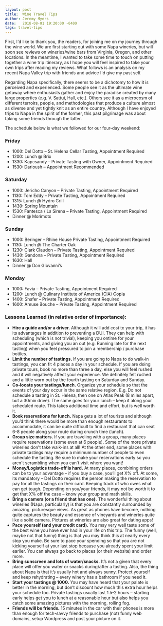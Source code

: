 ```yaml
---
layout: post
title:  Wine Travel Tips
author: Jeremy Myers
date:   2018-08-01 19:20:00 -0400
tags: travel-tips
---
```

First, I'd like to thank you, the readers, for joining me on my journey through the wine world.  We are first starting out with some Napa wineries, but will soon see reviews on wineries/wine bars from Virginia, Oregon, and other locations.  In the meantime, I wanted to take some time to touch on putting together a wine trip itinerary, as I hope you will feel inspired to take your own trips after reading my reviews.  What follows is an analysis on my recent Napa Valley trip with friends and advice I'd give my past self.  

Regarding Napa specifically, there seems to be a dichotomy to how it is perceived and experienced.  Some people see it as the ultimate wine getaway where enthusiasts gather and enjoy the paradise created by many large properties (e.g. V. Sattui, Hall, etc.).  Others see it as a microcosm of different terroirs, people, and methodologies that produce a culture almost as diverse and yet tightly knit as an entire country.  Although I have enjoyed trips to Napa in the spirit of the former, this past pilgrimage was about taking some friends through the latter.

The schedule below is what we followed for our four-day weekend:

### Friday
* 1000: Del Dotto – St. Helena Cellar Tasting, Appointment Required
* 1200: Lunch @ Brix
* 1330: Kapcsandy – Private Tasting with Owner, Appointment Required
* 1530: Darioush – Appointment Recommended

### Saturday
* 1000: Jericho Canyon – Private Tasting, Appointment Required
* 1130: Tom Eddy – Private Tasting, Appointment Required
* 1315: Lunch @ Hydro Grill
* 1430: Spring Mountain
* 1530: Fantesca / La Sirena – Private Tasting, Appointment Required
* Dinner @ Morimoto

### Sunday
* 1000: Beringer – Rhine House Private Tasting, Appointment Required
* 1130: Lunch @ The Charter Oak
* 1230: Clark Claudon – Private Tasting, Appointment Required
* 1430: Gandona – Private Tasting, Appointment Required
* 1630: Hall
* Dinner @ Don Giovanni’s

### Monday
* 1000: Favia – Private Tasting, Appointment Required
* 1200: Lunch @ Culinary Institute of America (CIA) Copia
* 1400: Shafer – Private Tasting, Appointment Required
* 1600: Amuse Bouche – Private Tasting, Appointment Required


### Lessons Learned (in relative order of importance):
* **Hire a guide and/or a driver.**  Although it will add cost to your trip, it has its advantages in addition to preventing a DUI.  They can help with scheduling (which is not trivial), keeping you ontime for your appointments, and giving you an out (e.g. Running late for the next tasting) when you feel pressured to join a membership / purchase bottles.
* **Limit the number of tastings.**  If you are going to Napa to do walk-in tastings, you can fit 4 places a day in your schedule.  If you are doing private tours, book no more than three a day, else you will feel rushed and it will negatively affect your experience.  We definitely felt rushed and a little worn out by the fourth tasting on Saturday and Sunday.
* **Co-locate your tastings/lunch.**  Organize your schedule so that the events of your day occur in the same relative region.  E.g. Do not schedule a tasting in St. Helena, then one on Atlas Peak (8 miles apart, but a 30min drive).  The same goes for your lunch – keep it along your scheduled route.  This takes additional time and effort, but is well worth it.
* **Book reservations for lunch.**  Napa gets a lot of tourists and although you’d think there would be more than enough restaurants to accommodate, it can be quite difficult to find a restaurant that can seat 6-8 people along your route during crunch time (lunch).
* **Group size matters.**  If you are traveling with a group, many places require reservations (some even at 6 people).  Some of the more private wineries don't take walk-ins at all!  At the other end, some places with private tastings may require a minimum number of people to even schedule the tasting.  Be sure to make your reservations early so you aren't scrambling when you can't visit where you want!
* **Money/Logistics trade-off is hard.**  At many places, combining orders can be to your advantage – if you buy a case, you’ll get X% off.  At some, its mandatory – Del Dotto requires the person making the reservation to pay for all the tastings on their card.  Keeping track of who owes what can get tough.  Depending on you/your friends, it may not be worth it to get that X% off the case – know your group and math skills.
* **Bring a camera (or a friend that has one).**  The wonderful thing about wineries (Napa, particularly) is that you are constantly surrounded by amazing, picturesque views.  As great as phones have become, nothing quite captures the beauty and essence of vineyards and wineries quite like a solid camera.  Pictures at wineries are also great for dating apps!
* **Pace yourself (and your credit card).**  You may very well taste some of the best wine you have ever had in your life on this trip.  The funny (well, maybe not that funny) thing is that you may think this at nearly every stop you make.  Be sure to pace your spending so that you are not kicking yourself at your last stop because you already spent your limit earlier.  You can always go back to places (or their website) and order more.
* **Bring sunscreen and lots of water/snacks.**  It’s not a given that every place will offer you water or snacks during/after a tasting.  Also, the thing about Napa is that it’s usually hot and always sunny.  Protect yourself and keep rehydrating – every winery has a bathroom if you need it.  
* **Start your tastings @ 1000.**  You may have heard that your palate is better in the morning, but don’t discount how much this extra hour helps your schedule too.  Private tastings usually last 1.5-2 hours – starting early helps get you to lunch at a reasonable hour but also helps you catch some amazing pictures with the morning, rolling fog.
* **Friends will be friends.**  15 minutes in the car with their phones is more than enough for tech-savvy friends to purchase (not) funny web domains, setup Wordpress and post your picture on it.

